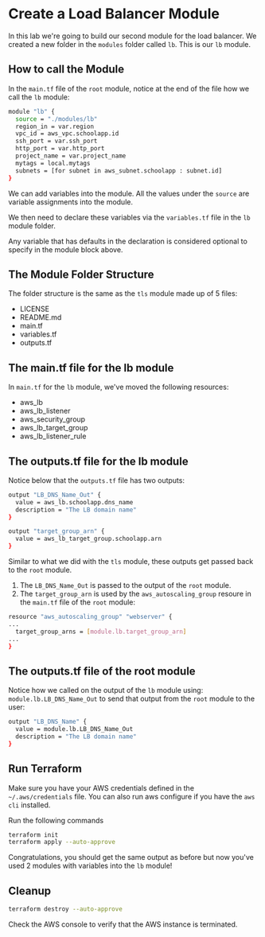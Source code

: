 # Create a Load Balancer Module

In this lab we're going to build our second module for the load balancer. We created a new folder in the `modules` folder called `lb`. This is our `lb` module.

## How to call the Module

In the `main.tf` file of the `root` module, notice at the end of the file how we call the `lb` module:

```bash
module "lb" {
  source = "./modules/lb"
  region_in = var.region
  vpc_id = aws_vpc.schoolapp.id
  ssh_port = var.ssh_port
  http_port = var.http_port
  project_name = var.project_name
  mytags = local.mytags
  subnets = [for subnet in aws_subnet.schoolapp : subnet.id]
}
```

We can add variables into the module. All the values under the `source` are variable assignments into the module.

We then need to declare these variables via the `variables.tf` file in the `lb` module folder.

Any variable that has defaults in the declaration is considered optional to specify in the module block above.

## The Module Folder Structure

The folder structure is the same as the `tls` module made up of 5 files:

- LICENSE
- README.md
- main.tf
- variables.tf
- outputs.tf

## The main.tf file for the lb module

In `main.tf` for the `lb` module, we've moved the following resources:

- aws_lb
- aws_lb_listener
- aws_security_group
- aws_lb_target_group
- aws_lb_listener_rule

## The outputs.tf file for the lb module

Notice below that the `outputs.tf` file has two outputs:

```bash
output "LB_DNS_Name_Out" {
  value = aws_lb.schoolapp.dns_name
  description = "The LB domain name"
}

output "target_group_arn" {
  value = aws_lb_target_group.schoolapp.arn
}
```

Similar to what we did with the `tls` module, these outputs get passed back to the `root` module.

1. The `LB_DNS_Name_Out` is passed to the output of the `root` module.
2. The `target_group_arn` is used by the `aws_autoscaling_group` resoure in the `main.tf` file of the `root` module:

```bash
resource "aws_autoscaling_group" "webserver" {
...
  target_group_arns = [module.lb.target_group_arn]
...
}
```

## The outputs.tf file of the root module

Notice how we called on the output of the `lb` module using: `module.lb.LB_DNS_Name_Out` to send that output from the `root` module to the user:

```bash
output "LB_DNS_Name" {
  value = module.lb.LB_DNS_Name_Out
  description = "The LB domain name"
}
```

## Run Terraform

Make sure you have your AWS credentials defined in the `~/.aws/credentials` file. You can also run aws configure if you have the `aws cli` installed.

Run the following commands
```bash
terraform init
terraform apply --auto-approve
```

Congratulations, you should get the same output as before but now you've used 2 modules with variables into the `lb` module!

## Cleanup

```bash
terraform destroy --auto-approve
```

Check the AWS console to verify that the AWS instance is terminated.